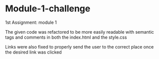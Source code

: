 # Module-1-challenge
1st Assignment: module 1

The given code was refactored to be more easily readable with semantic tags and comments in both the index.html and the style.css

Links were also fixed to properly send the user to the correct place once the desired link was clicked
